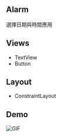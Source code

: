 ## Alarm
選擇日期與時間應用

## Views 
* TextView
* Button

## Layout
* ConstraintLayout

## Demo
![GIF](Alarm_Demo.gif)


